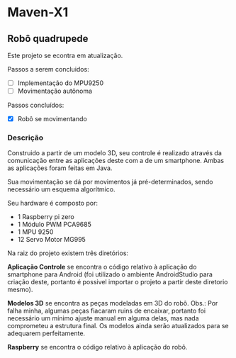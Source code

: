 # Maven-X1
## Robô quadrupede

Este projeto se econtra em atualização.

Passos a serem concluidos:
- [ ] Implementação do MPU9250
- [ ] Movimentação autônoma

Passos concluídos:
- [x] Robô se movimentando

### Descrição

Construido a partir de um modelo 3D, seu controle é realizado através da comunicação
entre as aplicações deste com a de um smartphone. Ambas as aplicações foram feitas em Java.

Sua movimentação se dá por movimentos já pré-determinados, sendo necessário um esquema algorítmico. 

Seu hardware é composto por:
- 1 Raspberry pi zero
- 1 Módulo PWM PCA9685
- 1 MPU 9250
- 12 Servo Motor MG995

Na raiz do projeto existem três diretórios: 

**Aplicação Controle** se encontra o código relativo à aplicação do smartphone
para Android (foi utilizado o ambiente AndroidStudio para criação deste, portanto é possivel importar o projeto a partir
deste diretorio mesmo).

**Modelos 3D** se encontra as peças modeladas em 3D do robô. Obs.: Por falha minha, algumas peças fiacaram ruins de encaixar,
portanto foi necessário um mínimo ajuste manual em alguma delas, mas nada comprometeu a estrutura final. Os modelos ainda serão
atualizados para se adequarem perfeitamente.

**Raspberry** se encontra o código relativo à aplicação do robô.

